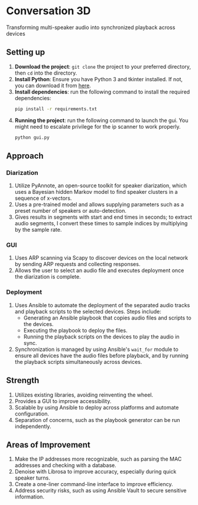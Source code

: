 # Conversation 3D

Transforming multi-speaker audio into synchronized playback across devices

## Setting up

1. **Download the project**: `git clone` the project to your preferred directory, then `cd` into the directory.
2. **Install Python**: Ensure you have Python 3 and tkinter installed. If not, you can download it from [here](https://www.python.org/downloads/).
3. **Install dependencies**: run the following command to install the required dependencies:
   ```bash
   pip install -r requirements.txt
   ```
4. **Running the project**: run the following command to launch the gui. You might need to escalate privilege for the ip scanner to work properly.
   ```bash
   python gui.py
   ```


## Approach

### Diarization

1. Utilize PyAnnote, an open-source toolkit for speaker diarization, which uses a Bayesian hidden Markov model to find speaker clusters in a sequence of x-vectors.
2. Uses a pre-trained model and allows supplying parameters such as a preset number of speakers or auto-detection.
3. Gives results in segments with start and end times in seconds; to extract audio segments, I convert these times to sample indices by multiplying by the sample rate.

### GUI

1. Uses ARP scanning via Scapy to discover devices on the local network by sending ARP requests and collecting responses.
2. Allows the user to select an audio file and executes deployment once the diarization is complete.

### Deployment

1. Uses Ansible to automate the deployment of the separated audio tracks and playback scripts to the selected devices. Steps include:
   - Generating an Ansible playbook that copies audio files and scripts to the devices.
   - Executing the playbook to deploy the files.
   - Running the playback scripts on the devices to play the audio in sync.
2. Synchronization is managed by using Ansible's `wait_for` module to ensure all devices have the audio files before playback, and by running the playback scripts simultaneously across devices.

## Strength

1. Utilizes existing libraries, avoiding reinventing the wheel.
2. Provides a GUI to improve accessibility.
3. Scalable by using Ansible to deploy across platforms and automate configuration.
4. Separation of concerns, such as the playbook generator can be run independently.

## Areas of Improvement

1. Make the IP addresses more recognizable, such as parsing the MAC addresses and checking with a database.
2. Denoise with Librosa to improve accuracy, especially during quick speaker turns.
3. Create a one-liner command-line interface to improve efficiency.
4. Address security risks, such as using Ansible Vault to secure sensitive information.
